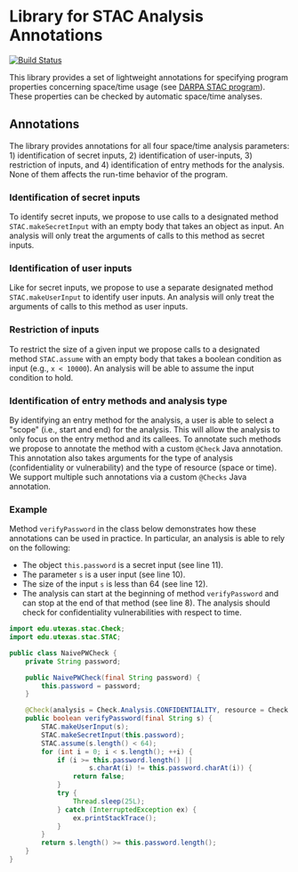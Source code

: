 # Library for STAC Analysis Annotations

[![Build Status][1]][2]

[1]: https://travis-ci.com/utopia-group/stac-annotations.svg?token=k4yWxxnayJzRvM74ZNks&branch=master
[2]: https://travis-ci.com/utopia-group/stac-annotations

This library provides a set of lightweight annotations for specifying program properties
concerning space/time usage (see [DARPA STAC
program](http://www.darpa.mil/program/space-time-analysis-for-cybersecurity)). These
properties can be checked by automatic space/time analyses.

## Annotations

The library provides annotations for all four space/time analysis parameters: 1)
identification of secret inputs, 2) identification of user-inputs, 3) restriction of
inputs, and 4) identification of entry methods for the analysis. None of them affects the
run-time behavior of the program.

### Identification of secret inputs

   To identify secret inputs, we propose to use calls to a designated method
   `STAC.makeSecretInput` with an empty body that takes an object as input. An analysis
   will only treat the arguments of calls to this method as secret inputs.

### Identification of user inputs

   Like for secret inputs, we propose to use a separate designated method
   `STAC.makeUserInput` to identify user inputs. An analysis will only treat the arguments
   of calls to this method as user inputs.

### Restriction of inputs

   To restrict the size of a given input we propose calls to a designated method
   `STAC.assume` with an empty body that takes a boolean condition as input (e.g., `x <
   10000`). An analysis will be able to assume the input condition to hold.

### Identification of entry methods and analysis type

   By identifying an entry method for the analysis, a user is able to select a
   "scope" (i.e., start and end) for the analysis. This will allow the analysis to only
   focus on the entry method and its callees. To annotate such methods we propose to
   annotate the method with a custom `@Check` Java annotation. This annotation also takes
   arguments for the type of analysis (confidentiality or vulnerability) and the type of
   resource (space or time). We support multiple such annotations via a custom `@Checks`
   Java annotation.

### Example

   Method `verifyPassword` in the class below demonstrates how these annotations can be
   used in practice. In particular, an analysis is able to rely on the following:

   - The object `this.password` is a secret input (see line 11).
   - The parameter `s` is a user input (see line 10).
   - The size of the input `s` is less than 64 (see line 12).
   - The analysis can start at the beginning of method `verifyPassword` and can stop at
     the end of that method (see line 8). The analysis should check for confidentiality
     vulnerabilities with respect to time.

``` Java
import edu.utexas.stac.Check;
import edu.utexas.stac.STAC;

public class NaivePWCheck {
    private String password;

    public NaivePWCheck(final String password) {
        this.password = password;
    }

    @Check(analysis = Check.Analysis.CONFIDENTIALITY, resource = Check.Resource.TIME)
    public boolean verifyPassword(final String s) {
        STAC.makeUserInput(s);
        STAC.makeSecretInput(this.password);
        STAC.assume(s.length() < 64);
        for (int i = 0; i < s.length(); ++i) {
            if (i >= this.password.length() ||
                    s.charAt(i) != this.password.charAt(i)) {
                return false;
            }
            try {
                Thread.sleep(25L);
            } catch (InterruptedException ex) {
                ex.printStackTrace();
            }
        }
        return s.length() >= this.password.length();
    }
}
```
